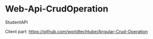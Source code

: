 # Web-Api-CrudOperation
StudentAPI

Client part: https://github.com/worldtechtube/Angular-Crud-Operation
